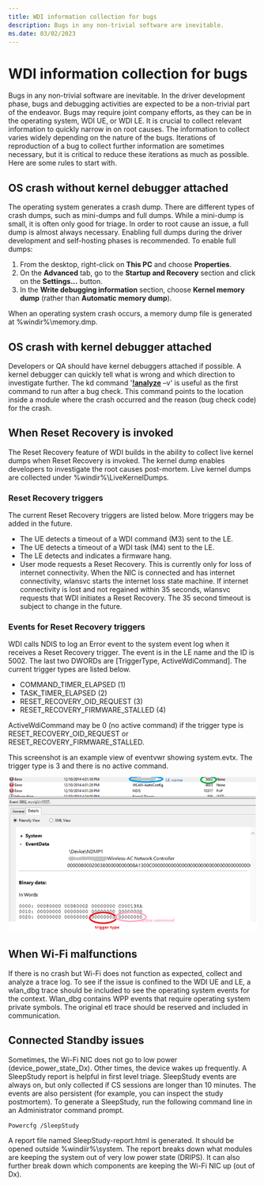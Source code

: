 ```yaml
---
title: WDI information collection for bugs
description: Bugs in any non-trivial software are inevitable.
ms.date: 03/02/2023
---
```


# WDI information collection for bugs


Bugs in any non-trivial software are inevitable. In the driver development phase, bugs and debugging activities are expected to be a non-trivial part of the endeavor. Bugs may require joint company efforts, as they can be in the operating system, WDI UE, or WDI LE. It is crucial to collect relevant information to quickly narrow in on root causes. The information to collect varies widely depending on the nature of the bugs. Iterations of reproduction of a bug to collect further information are sometimes necessary, but it is critical to reduce these iterations as much as possible. Here are some rules to start with.

## OS crash without kernel debugger attached


The operating system generates a crash dump. There are different types of crash dumps, such as mini-dumps and full dumps. While a mini-dump is small, it is often only good for triage. In order to root cause an issue, a full dump is almost always necessary. Enabling full dumps during the driver development and self-hosting phases is recommended. To enable full dumps:

1.  From the desktop, right-click on **This PC** and choose **Properties**.
2.  On the **Advanced** tab, go to the **Startup and Recovery** section and click on the **Settings...** button.
3.  In the **Write debugging information** section, choose **Kernel memory dump** (rather than **Automatic memory dump**).

When an operating system crash occurs, a memory dump file is generated at %windir%\\memory.dmp.
## OS crash with kernel debugger attached


Developers or QA should have kernel debuggers attached if possible. A kernel debugger can quickly tell what is wrong and which direction to investigate further. The kd command '[**!analyze**](../debuggercmds/-analyze.md) –v' is useful as the first command to run after a bug check. This command points to the location inside a module where the crash occurred and the reason (bug check code) for the crash.

## When Reset Recovery is invoked


The Reset Recovery feature of WDI builds in the ability to collect live kernel dumps when Reset Recovery is invoked. The kernel dump enables developers to investigate the root causes post-mortem. Live kernel dumps are collected under %windir%\\LiveKernelDumps.

### Reset Recovery triggers

The current Reset Recovery triggers are listed below. More triggers may be added in the future.

-   The UE detects a timeout of a WDI command (M3) sent to the LE.
-   The UE detects a timeout of a WDI task (M4) sent to the LE.
-   The LE detects and indicates a firmware hang.
-   User mode requests a Reset Recovery. This is currently only for loss of internet connectivity. When the NIC is connected and has internet connectivity, wlansvc starts the internet loss state machine. If internet connectivity is lost and not regained within 35 seconds, wlansvc requests that WDI initiates a Reset Recovery. The 35 second timeout is subject to change in the future.

### Events for Reset Recovery triggers

WDI calls NDIS to log an Error event to the system event log when it receives a Reset Recovery trigger. The event is in the LE name and the ID is 5002. The last two DWORDs are \[TriggerType, ActiveWdiCommand\]. The current trigger types are listed below.

-   COMMAND\_TIMER\_ELAPSED (1)
-   TASK\_TIMER\_ELAPSED (2)
-   RESET\_RECOVERY\_OID\_REQUEST (3)
-   RESET\_RECOVERY\_FIRMWARE\_STALLED (4)

ActiveWdiCommand may be 0 (no active command) if the trigger type is RESET\_RECOVERY\_OID\_REQUEST or RESET\_RECOVERY\_FIRMWARE\_STALLED.

This screenshot is an example view of eventvwr showing system.evtx. The trigger type is 3 and there is no active command.

![wdi event log screenshot.](images/wdi-event-log-screenshot.png)

## When Wi-Fi malfunctions


If there is no crash but Wi-Fi does not function as expected, collect and analyze a trace log. To see if the issue is confined to the WDI UE and LE, a wlan\_dbg trace should be included to see the operating system events for the context. Wlan\_dbg contains WPP events that require operating system private symbols. The original etl trace should be reserved and included in communication.

## Connected Standby issues


Sometimes, the Wi-Fi NIC does not go to low power (device\_power\_state\_Dx). Other times, the device wakes up frequently. A SleepStudy report is helpful in first level triage. SleepStudy events are always on, but only collected if CS sessions are longer than 10 minutes. The events are also persistent (for example, you can inspect the study postmortem). To generate a SleepStudy, run the following command line in an Administrator command prompt.

```CMD
Powercfg /SleepStudy
```

A report file named SleepStudy-report.html is generated. It should be opened outside %windiir%\\system. The report breaks down what modules are keeping the system out of very low power state (DRIPS). It can also further break down which components are keeping the Wi-Fi NIC up (out of Dx).

 

